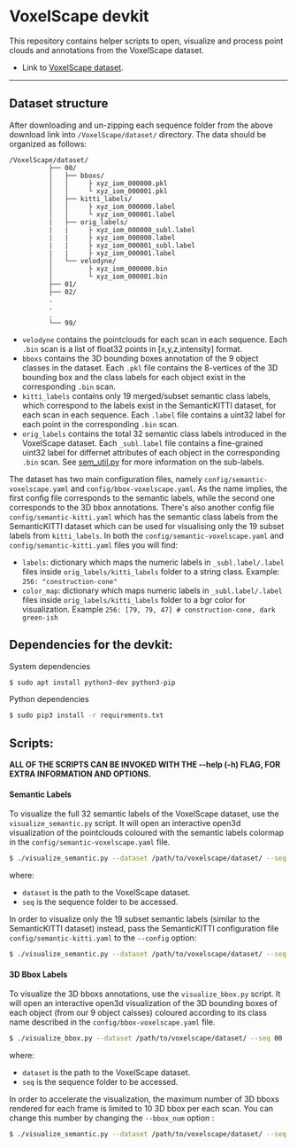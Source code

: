# VoxelScape devkit

This repository contains helper scripts to open, visualize and process point clouds and annotations from the VoxelScape dataset.

- Link to [VoxelScape dataset](https://voxel-scape.github.io/dataset/).
---

## Dataset structure

After downloading and un-zipping each sequence folder from the above download link into `/VoxelScape/dataset/` directory. The data should be organized as follows:

```
/VoxelScape/dataset/
          ├── 00/
          │   ├── bboxs/
          │   │     ├ xyz_iom_000000.pkl
          │   │     └ xyz_iom_000001.pkl
          │   ├── kitti_labels/
          │   │     ├ xyz_iom_000000.label
          │   │     └ xyz_iom_000001.label
          |   ├── orig_labels/
          |   |     ├ xyz_iom_000000_subl.label
          |   |     ├ xyz_iom_000000.label
          |   |     ├ xyz_iom_000001_subl.label
          |   |     ├ xyz_iom_000001.label
          │   └── velodyne/
          │         ├ xyz_iom_000000.bin
          │         └ xyz_iom_000001.bin
          ├── 01/
          ├── 02/
          .
          .
          .
          └── 99/
```
- `velodyne` contains the pointclouds for each scan in each sequence. Each 
`.bin` scan is a list of float32 points in [x,y,z,intensity] format.
- `bboxs` contains the 3D bounding boxes annotation of the 9 object classes in the dataset. Each `.pkl` 
file contains the 8-vertices of the 3D bounding box and the class labels for each object exist in the corresponding `.bin` scan.
- `kitti_labels` contains only 19 merged/subset semantic class labels, which correspond to the labels exist in the SemanticKITTI dataset, for each scan in each sequence. Each `.label` file contains a uint32 label for each point in the corresponding `.bin` scan.
- `orig_labels` contains the total 32 semantic class labels introduced in the VoxelScape dataset. Each `_subl.label` file contains a fine-grained uint32 label for differnet attributes of each object in the corresponding `.bin` scan. See [sem_util.py](utils/sem_util.py) for more information on the sub-labels.

The dataset has two main configuration files, namely `config/semantic-voxelscape.yaml` and `config/bbox-voxelscape.yaml`. As the name implies, the first config file corresponds to the semantic labels, while the second one corresponds to the 3D bbox annotations. There's also another config file `config/semantic-kitti.yaml` which has the semantic class labels from the SemanticKITTI dataset which can be used for visualising only the 19 subset labels from `kitti_labels`. In both the `config/semantic-voxelscape.yaml` and `config/semantic-kitti.yaml` files you will find:

- `labels`: dictionary which maps the numeric labels in `_subl.label/.label` files inside `orig_labels/kitti_labels` folder to a string class. Example: `256: "construction-cone"`
- `color_map`: dictionary which maps numeric labels in `_subl.label/.label` files inside `orig_labels/kitti_labels` folder to a bgr color for visualization. Example `256: [79, 79, 47] # construction-cone, dark green-ish`

## Dependencies for the devkit:

System dependencies

```sh
$ sudo apt install python3-dev python3-pip
```

Python dependencies

```sh
$ sudo pip3 install -r requirements.txt
```

## Scripts:

**ALL OF THE SCRIPTS CAN BE INVOKED WITH THE --help (-h) FLAG, FOR EXTRA INFORMATION AND OPTIONS.**

#### Semantic Labels 

To visualize the full 32 semantic labels of the VoxelScape dataset, use the `visualize_semantic.py` script. It will open an interactive
open3d visualization of the pointclouds coloured with the semantic labels colormap in the `config/semantic-voxelscape.yaml` file.

```sh
$ ./visualize_semantic.py --dataset /path/to/voxelscape/dataset/ --seq 00
```

where:
- `dataset` is the path to the VoxelScape dataset.
- `seq` is the sequence folder to be accessed.

In order to visualize only the 19 subset semantic labels (similar to the SemanticKITTI dataset) instead, pass the SemanticKITTI configuration file `config/semantic-kitti.yaml` to the `--config` option:

```sh
$ ./visualize_semantic.py --dataset /path/to/voxelscape/dataset/ --seq 00  --config config/semantic-kitti.yaml
```

#### 3D Bbox Labels

To visualize the 3D bboxs annotations, use the `visualize_bbox.py` script. It will open an interactive
open3d visualization of the 3D bounding boxes of each object (from our 9 object calsses) coloured according to its class name described in the `config/bbox-voxelscape.yaml` file.

```sh
$ ./visualize_bbox.py --dataset /path/to/voxelscape/dataset/ --seq 00 
```

where:
- `dataset` is the path to the VoxelScape dataset.
- `seq` is the sequence folder to be accessed.

In order to accelerate the visualization, the maximum number of 3D bboxs rendered for each frame is limited to 10 3D bbox per each scan. You can change this number by changing the `--bbox_num` option :

```sh
$ ./visualize_semantic.py --dataset /path/to/voxelscape/dataset/ --seq 00  --bbox_num 15
```
